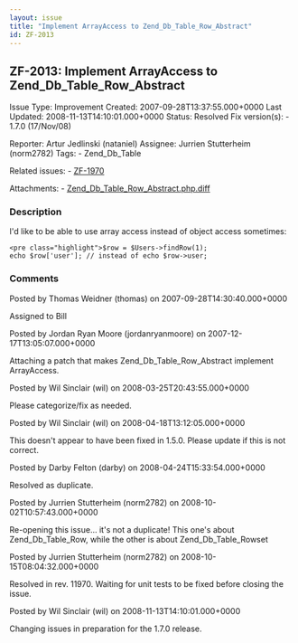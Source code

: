 ```yaml
---
layout: issue
title: "Implement ArrayAccess to Zend_Db_Table_Row_Abstract"
id: ZF-2013
---
```


ZF-2013: Implement ArrayAccess to Zend\_Db\_Table\_Row\_Abstract
----------------------------------------------------------------

 Issue Type: Improvement Created: 2007-09-28T13:37:55.000+0000 Last Updated: 2008-11-13T14:10:01.000+0000 Status: Resolved Fix version(s): - 1.7.0 (17/Nov/08)
 
 Reporter:  Artur Jedlinski (nataniel)  Assignee:  Jurrien Stutterheim (norm2782)  Tags: - Zend\_Db\_Table
 
 Related issues: - [ZF-1970](/issues/browse/ZF-1970)
 
 Attachments: - [Zend\_Db\_Table\_Row\_Abstract.php.diff](/issues/secure/attachment/10995/Zend_Db_Table_Row_Abstract.php.diff)
 
### Description

I'd like to be able to use array access instead of object access sometimes:

 
    <pre class="highlight">$row = $Users->findRow(1);
    echo $row['user']; // instead of echo $row->user;

 

 

### Comments

Posted by Thomas Weidner (thomas) on 2007-09-28T14:30:40.000+0000

Assigned to Bill

 

 

Posted by Jordan Ryan Moore (jordanryanmoore) on 2007-12-17T13:05:07.000+0000

Attaching a patch that makes Zend\_Db\_Table\_Row\_Abstract implement ArrayAccess.

 

 

Posted by Wil Sinclair (wil) on 2008-03-25T20:43:55.000+0000

Please categorize/fix as needed.

 

 

Posted by Wil Sinclair (wil) on 2008-04-18T13:12:05.000+0000

This doesn't appear to have been fixed in 1.5.0. Please update if this is not correct.

 

 

Posted by Darby Felton (darby) on 2008-04-24T15:33:54.000+0000

Resolved as duplicate.

 

 

Posted by Jurrien Stutterheim (norm2782) on 2008-10-02T10:57:43.000+0000

Re-opening this issue... it's not a duplicate! This one's about Zend\_Db\_Table\_Row, while the other is about Zend\_Db\_Table\_Rowset

 

 

Posted by Jurrien Stutterheim (norm2782) on 2008-10-15T08:04:32.000+0000

Resolved in rev. 11970. Waiting for unit tests to be fixed before closing the issue.

 

 

Posted by Wil Sinclair (wil) on 2008-11-13T14:10:01.000+0000

Changing issues in preparation for the 1.7.0 release.

 

 